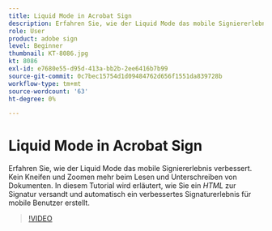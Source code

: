 ```yaml
---
title: Liquid Mode in Acrobat Sign
description: Erfahren Sie, wie der Liquid Mode das mobile Signiererlebnis verbessert
role: User
product: adobe sign
level: Beginner
thumbnail: KT-8086.jpg
kt: 8086
exl-id: e7680e55-d95d-413a-bb2b-2ee6416b7b99
source-git-commit: 0c7bec15754d1d09484762d656f1551da839728b
workflow-type: tm+mt
source-wordcount: '63'
ht-degree: 0%

---
```


# Liquid Mode in Acrobat Sign

Erfahren Sie, wie der Liquid Mode das mobile Signiererlebnis verbessert. Kein Kneifen und Zoomen mehr beim Lesen und Unterschreiben von Dokumenten. In diesem Tutorial wird erläutert, wie Sie ein _HTML_ zur Signatur versandt und automatisch ein verbessertes Signaturerlebnis für mobile Benutzer erstellt.

>[!VIDEO](https://video.tv.adobe.com/v/333803?hidetitle=true)
